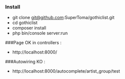 ### Install

 * git clone git@github.com:SuperToma/gothiclist.git
 * cd gothiclist
 * composer install
 * php bin/console server:run
 
###Page OK in controllers : 

 * http://localhost:8000/

###Autowiring KO :

 * http://localhost:8000/autocomplete/artist_group/test
